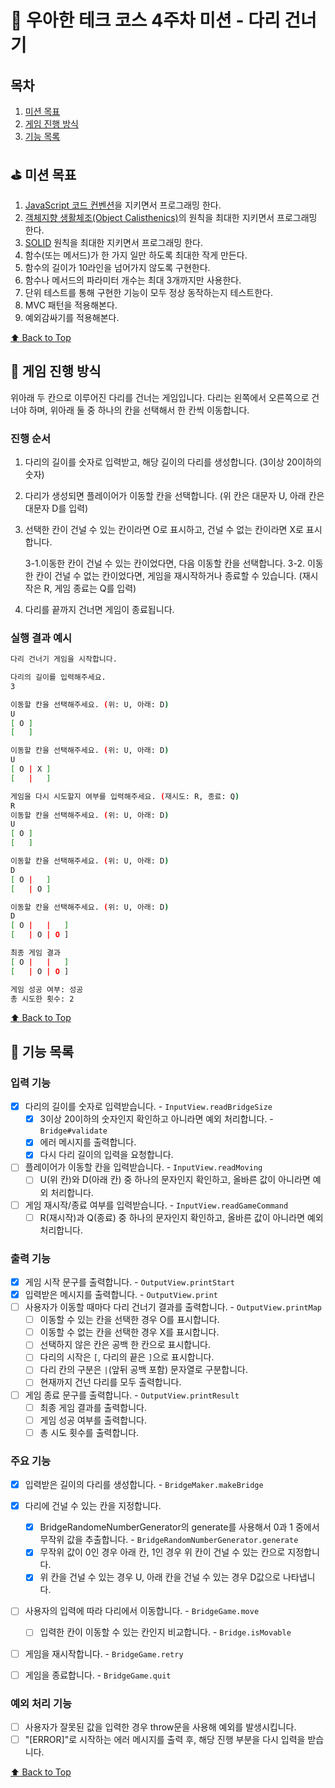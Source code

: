 # :bridge_at_night: 우아한 테크 코스 4주차 미션 - 다리 건너기

## 목차

1. [미션 목표](#golf-미션-목표)
2. [게임 진행 방식](#game_die-게임-진행-방식)
3. [기능 목록](#rocket-기능-목록)

## :golf: 미션 목표

1. [JavaScript 코드 컨벤션](https://github.com/airbnb/javascript)을 지키면서 프로그래밍 한다.
2. [객체지향 생활체조(Object Calisthenics)](https://github.com/brad-go/TIL/blob/main/JavaScript/OOP/ObjectCalisthenics.md)의 원칙을 최대한 지키면서 프로그래밍 한다.
3. [SOLID](https://github.com/labs42io/clean-code-typescript#solid) 원칙을 최대한 지키면서 프로그래밍 한다.
4. 함수(또는 메서드)가 한 가지 일만 하도록 최대한 작게 만든다.
5. 함수의 길이가 10라인을 넘어가지 않도록 구현한다.
6. 함수나 메서드의 파라미터 개수는 최대 3개까지만 사용한다.
7. 단위 테스트를 통해 구현한 기능이 모두 정상 동작하는지 테스트한다.
8. MVC 패턴을 적용해본다.
9. 예외감싸기를 적용해본다.

[:arrow_up: Back to Top](#목차)
<br />

## :game_die: 게임 진행 방식

위아래 두 칸으로 이루어진 다리를 건너는 게임입니다. 다리는 왼쪽에서 오른쪽으로 건너야 하며, 위아래 둘 중 하나의 칸을 선택해서 한 칸씩 이동합니다.

### 진행 순서

1. 다리의 길이를 숫자로 입력받고, 해당 길이의 다리를 생성합니다. (3이상 20이하의 숫자)
2. 다리가 생성되면 플레이어가 이동할 칸을 선택합니다. (위 칸은 대문자 U, 아래 칸은 대문자 D를 입력)

3. 선택한 칸이 건널 수 있는 칸이라면 O로 표시하고, 건널 수 없는 칸이라면 X로 표시합니다.

   3-1.이동한 칸이 건널 수 있는 칸이었다면, 다음 이동할 칸을 선택합니다.
   3-2. 이동한 칸이 건널 수 없는 칸이었다면, 게임을 재시작하거나 종료할 수 있습니다.
   (재시작은 R, 게임 종료는 Q를 입력)

4. 다리를 끝까지 건너면 게임이 종료됩니다.

### 실행 결과 예시

```bash
다리 건너기 게임을 시작합니다.

다리의 길이를 입력해주세요.
3

이동할 칸을 선택해주세요. (위: U, 아래: D)
U
[ O ]
[   ]

이동할 칸을 선택해주세요. (위: U, 아래: D)
U
[ O | X ]
[   |   ]

게임을 다시 시도할지 여부를 입력해주세요. (재시도: R, 종료: Q)
R
이동할 칸을 선택해주세요. (위: U, 아래: D)
U
[ O ]
[   ]

이동할 칸을 선택해주세요. (위: U, 아래: D)
D
[ O |   ]
[   | O ]

이동할 칸을 선택해주세요. (위: U, 아래: D)
D
[ O |   |   ]
[   | O | O ]

최종 게임 결과
[ O |   |   ]
[   | O | O ]

게임 성공 여부: 성공
총 시도한 횟수: 2
```

[:arrow_up: Back to Top](#목차)
<br />

## :rocket: 기능 목록

### 입력 기능

- [x] 다리의 길이를 숫자로 입력받습니다. - `InputView.readBridgeSize`
  - [x] 3이상 20이하의 숫자인지 확인하고 아니라면 예외 처리합니다. - `Bridge#validate`
  - [x] 에러 메시지를 출력합니다.
  - [x] 다시 다리 길이의 입력을 요청합니다.
- [ ] 플레이어가 이동할 칸을 입력받습니다. - `InputView.readMoving`
  - [ ] U(위 칸)와 D(아래 칸) 중 하나의 문자인지 확인하고, 올바른 값이 아니라면 예외 처리합니다.
- [ ] 게임 재시작/종료 여부를 입력받습니다. - `InputView.readGameCommand`
  - [ ] R(재시작)과 Q(종료) 중 하나의 문자인지 확인하고, 올바른 값이 아니라면 예외 처리합니다.

### 출력 기능

- [x] 게임 시작 문구를 출력합니다. - `OutputView.printStart`
- [x] 입력받은 메시지를 출력합니다. - `OutputView.print`
- [ ] 사용자가 이동할 때마다 다리 건너기 결과를 출력합니다. - `OutputView.printMap`
  - [ ] 이동할 수 있는 칸을 선택한 경우 O를 표시합니다.
  - [ ] 이동할 수 없는 칸을 선택한 경우 X를 표시합니다.
  - [ ] 선택하지 않은 칸은 공백 한 칸으로 표시합니다.
  - [ ] 다리의 시작은 `[`, 다리의 끝은 `]`으로 표시합니다.
  - [ ] 다리 칸의 구분은 `|`(앞뒤 공백 포함) 문자열로 구분합니다.
  - [ ] 현재까지 건넌 다리를 모두 출력합니다.
- [ ] 게임 종료 문구를 출력합니다. - `OutputView.printResult`
  - [ ] 최종 게임 결과를 출력합니다.
  - [ ] 게임 성공 여부를 출력합니다.
  - [ ] 총 시도 횟수를 출력합니다.

### 주요 기능

- [x] 입력받은 길이의 다리를 생성합니다. - `BridgeMaker.makeBridge`
- [x] 다리에 건널 수 있는 칸을 지정합니다.

  - [x] BridgeRandomeNumberGenerator의 generate를 사용해서 0과 1 중에서 무작위 값을 추출합니다. - `BridgeRandomNumberGenerator.generate`
  - [x] 무작위 값이 0인 경우 아래 칸, 1인 경우 위 칸이 건널 수 있는 칸으로 지정합니다.
  - [x] 위 칸을 건널 수 있는 경우 U, 아래 칸을 건널 수 있는 경우 D값으로 나타냅니다.

- [ ] 사용자의 입력에 따라 다리에서 이동합니다. - `BridgeGame.move`
  - [ ] 입력한 칸이 이동할 수 있는 칸인지 비교합니다. - `Bridge.isMovable`
- [ ] 게임을 재시작합니다. - `BridgeGame.retry`
- [ ] 게임을 종료합니다. - `BridgeGame.quit`

### 예외 처리 기능

- [ ] 사용자가 잘못된 값을 입력한 경우 throw문을 사용해 예외를 발생시킵니다.
- [ ] "[ERROR]"로 시작하는 에러 메시지를 출력 후, 해당 진행 부분을 다시 입력을 받습니다.

[:arrow_up: Back to Top](#목차)
<br />

